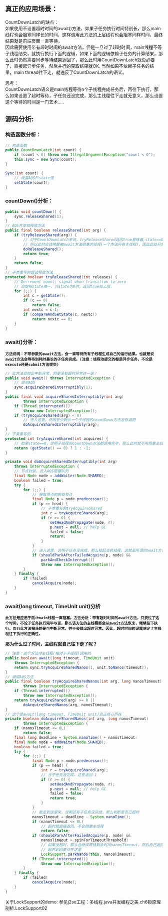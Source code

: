 ## 真正的应用场景：
CountDownLatch的缺点：  
如果使用不设置超时时间的await()方法，如果子任务执行时间特别长，那么main线程也会阻塞同样长的时间，这样调用此方法的上层线程也会阻塞同样时间，最终结果就是前端页面一直等待。  
因此需要使用带有超时时间的await方法，但是一旦过了超时时间，main线程不等子线程结束，就执行执行下面的逻辑，如果下面的逻辑依赖子任务的计算结果，那么此时仍然需要同步等待结果返回了，那么此时用CountDownLatch就没必要了，直接起异步任务，然后并行的获取结果就OK. 当然如果不依赖子任务的结果，main thread往下走，就违反了CountDownLatch的语义。 

思考：  
CountDownLatch语义是main线程等待n个子线程完成任务后，再往下执行，那么如果设置了超时等待，子任务还没完成，那么主线程往下走就无意义，那么设置这个等待的时间是一门艺术.....
## 源码分析:

### 构造函数分析：
```java
// 构造函数
public CountDownLatch(int count) {
    if (count < 0) throw new IllegalArgumentException("count < 0");
    this.sync = new Sync(count);
}

Sync(int count) {
    // 设置AQS的state值
    setState(count);
}
```
### countDown()分析：
```java
public void countDown() {
    sync.releaseShared(1);
}
// AQS共享锁释放方法
public final boolean releaseShared(int arg) {
    if (tryReleaseShared(arg)) {
        // 对于CountDownLatch来说，tryReleaseShared返回true意味着,state==0
        // 所以此时应该唤醒被await方法阻塞的线程(一个方法只有主线程)，因此此处只需要唤醒一次。
        doReleaseShared();
        return true;
    }
    return false;
}
// 子类重写的尝试释放方法
protected boolean tryReleaseShared(int releases) {
    // Decrement count; signal when transition to zero
    // 自旋把state减一，当state为0时，返回true给上层.
    for (;;) {
        int c = getState();
        if (c == 0)
            return false;
        int nextc = c-1;
        if (compareAndSetState(c, nextc))
            return nextc == 0;
    }
}
```

### await()分析：
**```方法说明：不带参数的await方法，会一直等待所有子线程生成自己的运行结果。也就是说await方法会等待到耗时最长的子任务完成。(注意：线程池提交的都是异步任务，不论是execute还是submit方法提交)```**
```java
// 此方法会抛出中断异常，但是没有超时异常这一说！
public void await() throws InterruptedException {
    // 调用AQS
    sync.acquireSharedInterruptibly(1);
}
public final void acquireSharedInterruptibly(int arg)
        throws InterruptedException {
    if (Thread.interrupted())
        throw new InterruptedException();
    if (tryAcquireShared(arg) < 0)
        // 进入这里，说明至少剩余一个子线程的countDown方法没有调用
        doAcquireSharedInterruptibly(arg);
}
// 子类重写的
protected int tryAcquireShared(int acquires) {
    // 如果state==0，说明子线程的countDown方法都调用完毕，那么此时就不用阻塞主线程了。
    return (getState() == 0) ? 1 : -1;
}

private void doAcquireSharedInterruptibly(int arg)
    throws InterruptedException {
    // 节点封装，进入AQS阻塞队列
    final Node node = addWaiter(Node.SHARED);
    boolean failed = true;
    try {
        for (;;) {
            // 获取节点的前驱节点
            final Node p = node.predecessor();
            if (p == head) {
                // 子类重写的tryAcquireShared
                int r = tryAcquireShared(arg);
                if (r >= 0) {
                    setHeadAndPropagate(node, r);
                    p.next = null; // help GC
                    failed = false;
                    return;
                }
            }
            // 进入这里，说明子任务没完成，那么挂起当前线程。这就是所谓的await方法阻塞主线程等待多个子线程完成的代码
            if (shouldParkAfterFailedAcquire(p, node) &&
                parkAndCheckInterrupt())
                throw new InterruptedException();
        }
    } finally {
        if (failed)
            cancelAcquire(node);
    }
}
```

### await(long timeout, TimeUnit unit)分析
**```此方法是应用于防止main线程一直阻塞。方法分析：带有超时时间的await方法，只要过了这个时间，不论子任务执行完毕与否，那么该方法的主线程都会从await方法恢复，继续往下执行，而且此方法捕获的是可中断异常，并不会抛出超时异常。因此，超时时间的设置决定了主线程往下执行的正确性。```**

**那为什么过了时间，主线程就自己往下走了呢？**
```java
// 注意：这个方法时主线程(相对于子线程)调用的
public boolean await(long timeout, TimeUnit unit)
    throws InterruptedException {
    return sync.tryAcquireSharedNanos(1, unit.toNanos(timeout));
}
// 调用AQS方法
public final boolean tryAcquireSharedNanos(int arg, long nanosTimeout)
        throws InterruptedException {
    if (Thread.interrupted())
        throw new InterruptedException();
    return tryAcquireShared(arg) >= 0 ||
        doAcquireSharedNanos(arg, nanosTimeout);
}
// 这个是await(long timeout, TimeUnit unit)真正核心所在
private boolean doAcquireSharedNanos(int arg, long nanosTimeout)
        throws InterruptedException {
    if (nanosTimeout <= 0L)
        return false;
    final long deadline = System.nanoTime() + nanosTimeout;
    final Node node = addWaiter(Node.SHARED);
    boolean failed = true;
    try {
        for (;;) {
            final Node p = node.predecessor();
            if (p == head) {
                int r = tryAcquireShared(arg);
                // 当子任务没完成，这里返回-1
                if (r >= 0) {
                    setHeadAndPropagate(node, r);
                    p.next = null; // help GC
                    failed = false;
                    return true;
                }
            }
            // 能走到这里来，说明还有子任务没完成，那么判断是否已超时
            nanosTimeout = deadline - System.nanoTime();
            if (nanosTimeout <= 0L)
                // 超时就直接返回，不会阻塞主线程
                return false;
            if (shouldParkAfterFailedAcquire(p, node) &&
                nanosTimeout > spinForTimeoutThreshold)
                // 如果没超时，那么会继续等待剩余时间nanosTimeout，然后自己返回
                // 超时返回重点在这里
                LockSupport.parkNanos(this, nanosTimeout);
            if (Thread.interrupted())
                throw new InterruptedException();
        }
    } finally {
        if (failed)
            cancelAcquire(node);
    }
}
```

关于LockSupport的demo:
参见j2se工程：多线程.java并发编程之美.ch6锁原理剖析.LockSupport02
